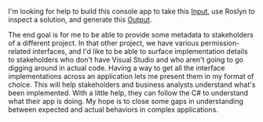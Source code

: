I'm looking for help to build this console app to take this [Input](https://github.com/adamfoneil/RoslynScraper/blob/master/RoslynScraper/Models/Input.cs), use Roslyn to inspect a solution, and generate this [Output](https://github.com/adamfoneil/RoslynScraper/blob/master/RoslynScraper/Models/Output.cs).

The end goal is for me to be able to provide some metadata to stakeholders of a different project. In that other project, we have various permission-related interfaces, and I'd like to be able to surface implementation details to stakeholders who don't have Visual Studio and who aren't going to go digging around in actual code. Having a way to get all the interface implementations across an application lets me present them in my format of choice. This will help stakeholders and business analysts understand what's been implemented. With a little help, they can follow the C# to understand what their app is doing. My hope is to close some gaps in understanding between expected and actual behaviors in complex applications.
